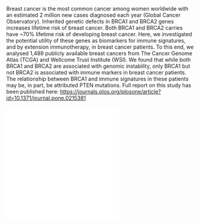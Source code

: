 Breast cancer is the most common cancer among women worldwide with an estimated 2 million new cases diagnosed each year (Global Cancer Observatory). Inherited genetic defects in BRCA1 and BRCA2 genes increases lifetime risk of breast cancer. Both BRCA1 and BRCA2 carries have ~70% lifetime risk of developing breast cancer. Here, we investigated the potential utility of these genes as biomarkers for immune signatures, and by extension immunotherapy, in breast cancer patients. To this end, we analysed 1,489 publicly available breast cancers from The Cancer Genome Atlas (TCGA) and Wellcome Trust Institute (WSI). We found that while both BRCA1 and BRCA2 are associated with genomic instability, only BRCA1 but not BRCA2 is associated with immune markers in breast cancer patients. The relationship between BRCA1 and immune signatures in these patients may be, in part, be attributed PTEN mutations. Full report on this study has been published here: https://journals.plos.org/plosone/article?id=10.1371/journal.pone.0215381

![..](/Users/WIMM/Documents/BRCA_2018/Github/Figures/Figure_4F.pdf)
![..](/Users/WIMM/Documents/BRCA_2018/Github/Figures/Figure_4G.pdf)


